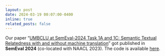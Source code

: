 ```yaml
---
layout: post
date: 2024-03-19 00:07:00-0400
inline: true
related_posts: false
---
```


Our paper “[UMBCLU at SemEval-2024 Task 1A and 1C: Semantic Textual Relatedness with and without machine translation](https://arxiv.org/abs/2402.12730)” got published in **SemEval 2024** (co-located with NAACL 2023). The code is available [here](https://github.com/dipta007/SemEval24-task1).